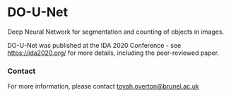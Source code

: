 # DO-U-Net
Deep Neural Network for segmentation and counting of objects in images.

DO-U-Net was published at the IDA 2020 Conference - see https://ida2020.org/ for more details, including the peer-reviewed paper.

### Contact
For more information, please contact toyah.overton@brunel.ac.uk
